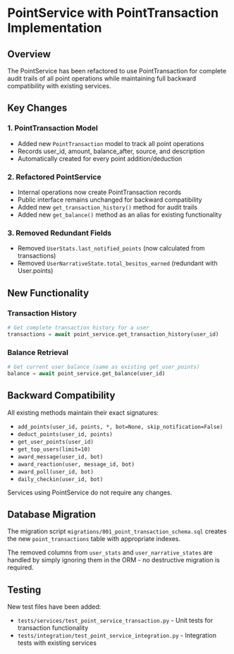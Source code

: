 # PointService with PointTransaction Implementation

## Overview

The PointService has been refactored to use PointTransaction for complete audit trails of all point operations while maintaining full backward compatibility with existing services.

## Key Changes

### 1. PointTransaction Model
- Added new `PointTransaction` model to track all point operations
- Records user_id, amount, balance_after, source, and description
- Automatically created for every point addition/deduction

### 2. Refactored PointService
- Internal operations now create PointTransaction records
- Public interface remains unchanged for backward compatibility
- Added new `get_transaction_history()` method for audit trails
- Added new `get_balance()` method as an alias for existing functionality

### 3. Removed Redundant Fields
- Removed `UserStats.last_notified_points` (now calculated from transactions)
- Removed `UserNarrativeState.total_besitos_earned` (redundant with User.points)

## New Functionality

### Transaction History
```python
# Get complete transaction history for a user
transactions = await point_service.get_transaction_history(user_id)
```

### Balance Retrieval
```python
# Get current user balance (same as existing get_user_points)
balance = await point_service.get_balance(user_id)
```

## Backward Compatibility

All existing methods maintain their exact signatures:
- `add_points(user_id, points, *, bot=None, skip_notification=False)`
- `deduct_points(user_id, points)`
- `get_user_points(user_id)`
- `get_top_users(limit=10)`
- `award_message(user_id, bot)`
- `award_reaction(user, message_id, bot)`
- `award_poll(user_id, bot)`
- `daily_checkin(user_id, bot)`

Services using PointService do not require any changes.

## Database Migration

The migration script `migrations/001_point_transaction_schema.sql` creates the new `point_transactions` table with appropriate indexes.

The removed columns from `user_stats` and `user_narrative_states` are handled by simply ignoring them in the ORM - no destructive migration is required.

## Testing

New test files have been added:
- `tests/services/test_point_service_transaction.py` - Unit tests for transaction functionality
- `tests/integration/test_point_service_integration.py` - Integration tests with existing services